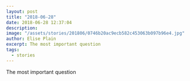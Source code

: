 ```yaml
---
layout: post
title: "2018-06-28"
date: 2018-06-28 12:37:04
description: 
image: "/assets/stories/201806/0746b20ac9ecb582c453063b097b96e4.jpg"
author: Elise Plain
excerpt: The most important question
tags: 
  - stories
---
```


The most important question
<p></p>
